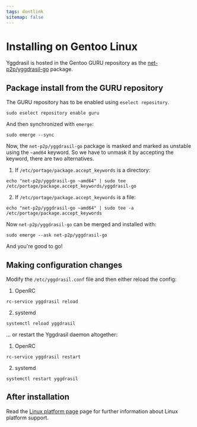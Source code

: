 ```yaml
---
tags: dontlink
sitemap: false
---
```


# Installing on Gentoo Linux

Yggdrasil is hosted in the Gentoo GURU repository as the
[net-p2p/yggdrasil-go](https://gitweb.gentoo.org/repo/proj/guru.git/tree/net-p2p/yggdrasil-go)
package.

## Package install from the GURU repository

The GURU repository has to be enabled using `eselect repository`.

```
sudo eselect repository enable guru
```

And then synchronized with `emerge`:

```
sudo emerge --sync
```

Now, the `net-p2p/yggdrasil-go` package is masked and marked as unstable using
the `~amd64` keyword. So we have to unmask it by accepting the keyword, there
are two alternatives.

1. If `/etc/portage/package.accept_keywords` is a directory:

```
echo "net-p2p/yggdrasil-go ~amd64" | sudo tee /etc/portage/package.accept_keywords/yggdrasil-go
```

2. If `/etc/portage/package.accept_keywords` is a file:

```
echo "net-p2p/yggdrasil-go ~amd64" | sudo tee -a /etc/portage/package.accept_keywords
```

Now `net-p2p/yggdrasil-go` can be merged and installed with:

```
sudo emerge --ask net-p2p/yggdrasil-go
```

And you're good to go!

## Making configuration changes

Modify the `/etc/yggdrasil.conf` file and then either reload the config:

1. OpenRC
```
rc-service yggdrasil reload
```

2. systemd
```
systemctl reload yggdrasil
```

... or restart the Yggdrasil daemon altogether:

1. OpenRC
```
rc-service yggdrasil restart
```

2. systemd
```
systemctl restart yggdrasil
```

## After installation

Read the [Linux platform page](platform-linux.md) page for further
information about Linux platform support.
